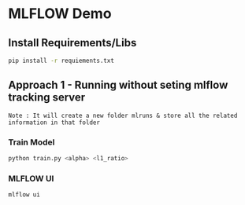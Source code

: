 # MLFLOW Demo

## Install Requirements/Libs

```bash
pip install -r requiements.txt
```

## Approach 1 - Running without seting mlflow tracking server

```note
Note : It will create a new folder mlruns & store all the related information in that folder
```

### Train Model
```bash
python train.py <alpha> <l1_ratio>
```

### MLFLOW UI
```bash
mlflow ui
```
